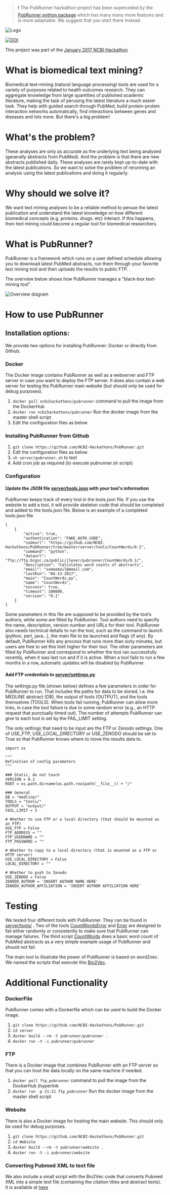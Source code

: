 > :exclamation: The PubRunner hackathon project has been superceded by the [PubRunner python package](https://github.com/jakelever/pubrunner) which has many many more features and is more adaptable. We suggest that you start there instead.

![Logo](logo.png)

[![DOI](https://zenodo.org/badge/DOI/10.5281/zenodo.556195.svg)](https://doi.org/10.5281/zenodo.556195)

 This project was part of the [January 2017 NCBI Hackathon](https://www.ncbi.nlm.nih.gov/news/11-17-2016-biomedical-informatics-hackathon/)

# What is biomedical text mining?

Biomedical text-mining (natural language processing) tools are used for a variety of purposes related to health outcomes research. They can aggregate knowledge from large quantities of published academic literature, making the task of perusing the latest literature a much easier task. They help with guided search through PubMed, build protein-protein interaction networks automatically, find interactions between genes and diseases and lots more. But there's a big problem!

# What's the problem?

These analyses are only as accurate as the underlying text being analysed (generally abstracts from PubMed). And the problem is that there are new abstracts published daily. These analyses are rarely kept up-to-date with the latest publications. So we want to solve the problem of rerunning an analysis using the latest publications and doing it regularly.

# Why should we solve it?

We want text mining analyses to be a reliable method to peruse the latest publication and understand the latest knowledge on how different biomedical concepts (e.g. proteins. drugs. etc) interact. If this happens, then text mining could become a regular tool for biomedical researchers.

# What is PubRunner?

PubRunner is a framework which runs on a user defined schedule allowing you to download latest PubMed abstracts,
run them through your favorite text mining tool and then uploads the results to public FTP. .

The overview below shows how PubRunner manages a "black-box text-mining tool".

![Overview diagram](overview2.png)

# How to use PubRunner

## Installation options:

We provide two options for installing PubRunner: Docker or directly from Github.

### Docker

The Docker image contains PubRunner as well as a webserver and FTP server in case you want to deploy the FTP server. It does also contain a web server for testing the PubRunner main website (but should only be used for debug purposes).

1. `docker pull ncbihackathons/pubrunner` command to pull the image from the DockerHub
2. `docker run ncbihackathons/pubrunner` Run the docker image from the master shell script
3. Edit the configuration files as below

### Installing PubRunner from Github

1. `git clone https://github.com/NCBI-Hackathons/PubRunner.git`
2. Edit the configuration files as below
3. `sh server/pubrunner.sh` to test
4. Add cron job as required (to execute pubrunner.sh script)

### Configuration

#### Update the JSON file [server/tools.json](https://github.com/NCBI-Hackathons/PubRunner/blob/master/server/tools.json) with your tool's information


PubRunner keeps track of every tool in the tools.json file. If you use the website to add a tool, it will provide skeleton code that should be completed and added to the tools.json file. Below is an example of a completed tools.json file

```
[
    {
        "active": true,
        "authentication": "FAKE_AUTH_CODE",
        "codeurl": "https://github.com/NCBI-Hackathons/PubRunner/tree/master/server/tools/CountWords/0.1",
        "command": "python",
        "dataurl": "ftp://ftp.bcgsc.ca/public/jlever/pubrunner/CountWords/0.1/",
        "description": "Calculates word counts of abstracts",
        "email": "someemail@email.com",
        "lastRun": "04-13-2017",
        "main": "CountWords.py",
        "name": "CountWords",
        "success": true,
        "timeout": 100000,
        "version": "0.1"
    }
]
```

Some parameters in this file are supposed to be provided by the tool’s authors, while some are filled by PubRunner. Tool authors need to specify the name, description, version number and URLs for their tool. PubRunner also needs technical details to run the tool, such as the command to launch (python, perl, java…), the main file to be launched and flags (if any). By default, PubRunner kills any process that runs more than sixty minutes, but users are free to set this limit higher for their tool. The other parameters are filled by PubRunner and correspond to whether the tool ran successfully recently, when it was last run and if it is active. When a tool fails to run a few months in a row, automatic updates will be disabled by PubRunner.  

#### Add FTP credentials to [server/settings.py](server/settings.py)

The settings.py file (shown below) defines a few parameters in order for PubRunner to run. That includes the paths for data to be stored, i.e. the MEDLINE abstract (DB), the output of tools (OUTPUT), and the tools themselves (TOOLS). When tools fail running, PubRunner can allow more tries, in case the tool failure is due to some random error (e.g., an HTTP request that punctually timed out). The number of attempts PubRunner can give to each tool is set by the FAIL_LIMIT setting.

The only settings that need to be input are the FTP or Zenodo settings. One of USE_FTP, USE_LOCAL_DIRECTORY or USE_ZENODO should be set to True so that PubRunner knows where to move the results data to.

```
import os

"""
Definition of config parameters
"""

### Static, do not touch
VERSION = 0.2
ROOT = os.path.dirname(os.path.realpath(__file__)) + "/"

### General
DB = "medline/"
TOOLS = "tools/"
OUTPUT = "output/"
FAIL_LIMIT = 3

# Whether to use FTP or a local directory (that should be mounted as an FTP)
USE_FTP = False
FTP_ADDRESS = ""
FTP_USERNAME = ""
FTP_PASSWORD = ""

# Whether to copy to a local directory (that is mounted as a FTP or HTTP server)
USE_LOCAL_DIRECTORY = False
LOCAL_DIRECTORY = ""

# Whether to push to Zenodo
USE_ZENODO = False
ZENODO_AUTHOR = 'INSERT AUTHOR NAME HERE'
ZENODO_AUTHOR_AFFILIATION = 'INSERT AUTHOR AFFILIATION HERE'
```

# Testing

We tested four different tools with PubRunner. They can be found in [server/tools/](server/tools/) . Two of the tools [CountWordsError](server/tools/CountWordsError/0.1) and [Error](server/tools/Error/0.1/Error.py) are designed to fail either randomly or consistently to make sure that PubRunner can manage failures. The third script [CountWords](server/tools/CountWords/0.1) does a basic word count of PubMed abstracts as a very simple example usage of PubRunner and should not fail.

The main tool to illustrate the power of PubRunner is based on word2vec. We named the scripts that execute this [Bio2Vec](server/tools/Bio2Vec/1.0).

# Additional Functionality
### DockerFile

PubRunner comes with a Dockerfile which can be used to build the Docker image.

  1. `git clone https://github.com/NCBI-Hackathons/PubRunner.git`
  2. `cd server`
  3. `docker build --rm -t pubrunner/pubrunner .`
  4. `docker run -t -i pubrunner/pubrunner`
  
### FTP

There is a Docker image that combines PubRunner with an FTP server so that you can host the data locally on the same machine if needed.

  1. `docker pull ftp_pubrunner` command to pull the image from the DockerHub (hyperlink
  2. `docker run -p 21:21 ftp_pubrunner` Run the docker image from the master shell script

### Website

There is also a Docker image for hosting the main website. This should only be used for debug purposes.

  1. `git clone https://github.com/NCBI-Hackathons/PubRunner.git`
  2. `cd Website`
  3. `docker build --rm -t pubrunner/website .`
  4. `docker run -t -i pubrunner/website`
  
### Converting Pubmed XML to text file

We also include a small script with the Bio2Vec code that converts Pubmed XML into a simple text file (containing the citation titles and abstract texts). It is available at [here](server/tools/Bio2Vec/1.0/PubPubMed2Txt.py)
